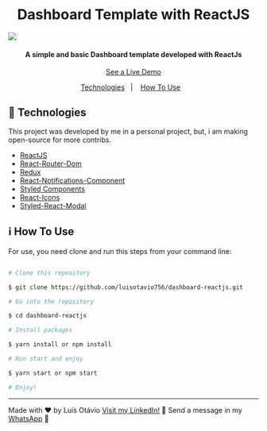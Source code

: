 
  

<h1  align="center">Dashboard Template with ReactJS</h1>
    <img  src="https://res.cloudinary.com/luisotavio756/image/upload/v1592145947/20200614_114229_rgwrey.gif" />
<h4  align="center">A simple and basic Dashboard template developed with ReactJs</h4>
<p  align="center">
    <a  href="https://dashboard-reactjs.herokuapp.com/">See a Live Demo</a>
</p>
<p  align="center">
    <a  href="#rocket-technologies">Technologies</a>&nbsp;&nbsp;&nbsp;|&nbsp;&nbsp;&nbsp;
    <a  href="#information_source-how-to-use">How To Use</a>&nbsp;&nbsp;&nbsp;
</p>

## :rocket: Technologies

This project was developed by me in a personal project, but, i am making open-source for more contribs. 

- [ReactJS](https://pt-br.reactjs.org)
- [React-Router-Dom](https://www.npmjs.com/package/react-router-dom)
- [Redux](https://redux.js.org)
- [React-Notifications-Component](https://www.npmjs.com/package/react-notifications-component)
- [Styled Components](https://styled-components.com)
- [React-Icons](https://react-icons.github.io/react-icons/)
- [Styled-React-Modal](https://www.npmjs.com/package/styled-react-modal)

## :information_source: How To Use

For use, you need clone and run this steps from your command line:

```bash

# Clone this repository

$ git clone https://github.com/luisotavio756/dashboard-reactjs.git

# Go into the repository

$ cd dashboard-reactjs

# Install packages

$ yarn install or npm install

# Run start and enjoy

$ yarn start or npm start

# Enjoy!

```

---

Made with ♥ by Luis Otávio [Visit my LinkedIn!](https://www.linkedin.com/in/lu%C3%ADs-ot%C3%A1vio-87851517a/) :wave:
Send a message in my [WhatsApp](https://api.whatsapp.com/send?phone=+5588997542399) :rocket:

